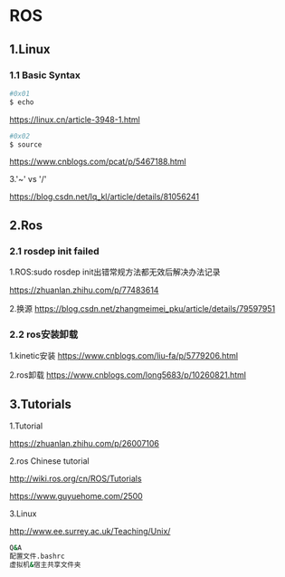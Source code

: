 # ROS

## 1.Linux

### 1.1 Basic Syntax

```bash
#0x01 
$ echo
```

https://linux.cn/article-3948-1.html

```bash
#0x02
$ source
```

 https://www.cnblogs.com/pcat/p/5467188.html

3.'~' vs '/'

https://blog.csdn.net/lq_kl/article/details/81056241



## 2.Ros

### 2.1 rosdep init failed

1.ROS:sudo rosdep init出错常规方法都无效后解决办法记录

https://zhuanlan.zhihu.com/p/77483614

2.换源 https://blog.csdn.net/zhangmeimei_pku/article/details/79597951

### 2.2 ros安装卸载

1.kinetic安装 https://www.cnblogs.com/liu-fa/p/5779206.html

2.ros卸载 https://www.cnblogs.com/long5683/p/10260821.html



## 3.Tutorials

1.Tutorial

https://zhuanlan.zhihu.com/p/26007106

2.ros Chinese tutorial 

http://wiki.ros.org/cn/ROS/Tutorials

https://www.guyuehome.com/2500

3.Linux

http://www.ee.surrey.ac.uk/Teaching/Unix/



```bash
Q&A
配置文件.bashrc
虚拟机&宿主共享文件夹
```

